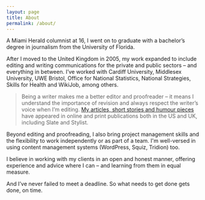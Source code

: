 ```yaml
---
layout: page
title: About
permalink: /about/
---
```

A Miami Herald columnist at 16, I went on to graduate with a bachelor’s degree in journalism from the University of Florida.

After I moved to the United Kingdom in 2005, my work expanded to include editing and writing communications for the private and public sectors – and everything in between. I’ve worked with Cardiff University, Middlesex University, UWE Bristol, Office for National Statistics, National Strategies, Skills for Health and WikiJob, among others.

> Being a writer makes me a better editor and proofreader – it means I understand the importance of revision and always respect the writer’s voice when I’m editing. [My articles, short stories and humour pieces](/writing)  have appeared in online and print publications both in the US and UK, including Slate and Stylist.

Beyond editing and proofreading, I also bring project management skills and the flexibility to work independently or as part of a team. I'm well-versed in using content management systems (WordPress, Squiz, Tridion) too.  

I believe in working with my clients in an open and honest manner, offering experience and advice where I can – and learning from them in equal measure.

And I’ve never failed to meet a deadline. So what needs to get done gets done, on time.
